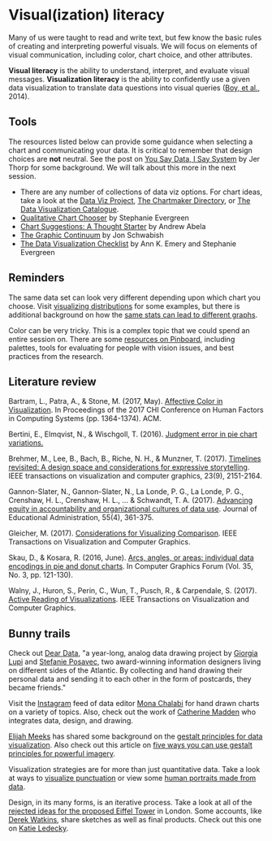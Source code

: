 # Visual(ization) literacy #

Many of us were taught to read and write text, but few know the basic rules of creating and interpreting powerful visuals. We will focus on elements of visual communication, including color, chart choice, and other attributes. 

**Visual literacy** is the ability to understand, interpret, and evaluate visual messages. **Visualization literacy** is the ability to confidently use a given data visualization to translate data questions into visual queries ([Boy, et al.](https://hal.inria.fr/hal-01027582/document), 2014).

## Tools ##
The resources listed below can provide some guidance when selecting a chart and communicating your data. It is critical to remember that design choices are **not** neutral. See the post on [You Say Data, I Say System](https://hackernoon.com/you-say-data-i-say-system-54e84aa7a421) by Jer Thorp for some background. We will talk about this more in the next session.

* There are any number of collections of data viz options. For chart ideas, take a look at the [Data Viz Project](http://datavizproject.com), [The Chartmaker Directory](http://chartmaker.visualisingdata.com/), or [The Data Visualization Catalogue](http://www.datavizcatalogue.com/).
* [Qualitative Chart Chooser](http://stephanieevergreen.com/wp-content/uploads/2016/11/Qualitative-Chooser-2.0.pdf) by Stephanie Evergreen
* [Chart Suggestions: A Thought Starter](http://extremepresentation.typepad.com/files/choosing-a-good-chart-09.pdf) by Andrew Abela
* [The Graphic Continuum](https://policyviz.com/2014/09/09/graphic-continuum/) by Jon Schwabish
* [The Data Visualization Checklist](http://annkemery.com/wp-content/uploads/2016/10/DataVizChecklist_May2016.pdf) by Ann K. Emery and Stephanie Evergreen

## Reminders ##
The same data set can look very different depending upon which chart you choose. Visit [visualizing distributions](http://www.darkhorseanalytics.com/blog/visualizing-distributions-30) for some examples, but there is additional background on how the [same stats can lead to different graphs](https://www.autodeskresearch.com/publications/samestats). 

Color can be very tricky. This is a complex topic that we could spend an entire session on. There are some [resources on Pinboard](https://pinboard.in/u:tlricherson/t:color), including palettes, tools for evaluating for people with vision issues, and best practices from the research.

## Literature review ##
Bartram, L., Patra, A., & Stone, M. (2017, May). [Affective Color in Visualization](https://research.tableau.com/sites/default/files/Affective%20Color%20CHI%202017.pdf). In Proceedings of the 2017 CHI Conference on Human Factors in Computing Systems (pp. 1364-1374). ACM.

Bertini, E., Elmqvist, N., & Wischgoll, T. (2016). [Judgment error in pie chart variations.](https://pdfs.semanticscholar.org/0274/813eabbb43b625f085735dfbce5031d726bf.pdf)

Brehmer, M., Lee, B., Bach, B., Riche, N. H., & Munzner, T. (2017). [Timelines revisited: A design space and considerations for expressive storytelling](https://timelinesrevisited.github.io/). IEEE transactions on visualization and computer graphics, 23(9), 2151-2164.

Gannon-Slater, N., Gannon-Slater, N., La Londe, P. G., La Londe, P. G., Crenshaw, H. L., Crenshaw, H. L., ... & Schwandt, T. A. (2017). [Advancing equity in accountability and organizational cultures of data use](http://www.emeraldinsight.com/doi/abs/10.1108/JEA-09-2016-0108). Journal of Educational Administration, 55(4), 361-375.

Gleicher, M. (2017). [Considerations for Visualizing Comparison](https://graphics.cs.wisc.edu/Papers/2018/Gle18/viscomp.pdf). IEEE Transactions on Visualization and Computer Graphics.

Skau, D., & Kosara, R. (2016, June). [Arcs, angles, or areas: individual data encodings in pie and donut charts](https://research.tableau.com/sites/default/files/Skau-EuroVis-2016.pdf). In Computer Graphics Forum (Vol. 35, No. 3, pp. 121-130).

Walny, J., Huron, S., Perin, C., Wun, T., Pusch, R., & Carpendale, S. (2017). [Active Reading of Visualizations](http://ieeexplore.ieee.org/abstract/document/8017606/?reload=true). IEEE Transactions on Visualization and Computer Graphics.

## Bunny trails ##
Check out [Dear Data](http://www.dear-data.com/theproject), "a year-long, analog data drawing project by [Giorgia Lupi](https://twitter.com/giorgialupi) and [Stefanie Posavec](https://twitter.com/stefpos), two award-winning information designers living on different sides of the Atlantic. By collecting and hand drawing their personal data and sending it to each other in the form of postcards, they became friends."

Visit the [Instagram](https://www.instagram.com/monachalabi/) feed of data editor [Mona Chalabi](https://twitter.com/MonaChalabi) for hand drawn charts on a variety of topics. Also, check out the work of [Catherine Madden](https://twitter.com/catmule) who integrates data, design, and drawing.

[Elijah Meeks](https://twitter.com/Elijah_Meeks) has shared some background on the [gestalt principles for data visualization](https://emeeks.github.io/gestaltdataviz/section1.html). Also check out this article on [five ways you can use gestalt principles for powerful imagery](https://www.neurosciencemarketing.com/blog/articles/gestalt-principles.htm).

Visualization strategies are for more than just quantitative data. Take a look at ways to [visualize punctuation](https://www.vox.com/2016/2/17/11036614/punctuation-visualization) or view some [human portraits made from data](https://www.ted.com/talks/r_luke_dubois_insightful_human_portraits_made_from_data).

Design, in its many forms, is an iterative process. Take a look at all of the [rejected ideas for the proposed Eiffel Tower](https://imgur.com/gallery/REJKP6z) in London. Some accounts, like [Derek Watkins](https://twitter.com/dwtkns), share sketches as well as final products. Check out this one on [Katie Ledecky](https://twitter.com/dwtkns/status/764290847185702912).
